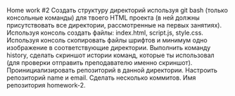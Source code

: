 Home work #2
Создать структуру директорий используя git bash (только консольные команды) для твоего HTML проекта (в ней должны присутствовать все директории, рассмотренные на первых занятиях).
Используя консоль создать файлы: index.html, script.js, style.css.
Используя консоль скопировать файлы шрифтов и минимум одно изображение в соответствующие директории.
Выполнить команду history, сделать скриншот истории команд, которые ты использовал (для проверки отправить преподавателю именно скриншот).
Проинициализировать репозиторий в данной директории.
Настроить репозиторий name и email.
Сделать несколько коммитов.
Имя репозитория homework-2.
